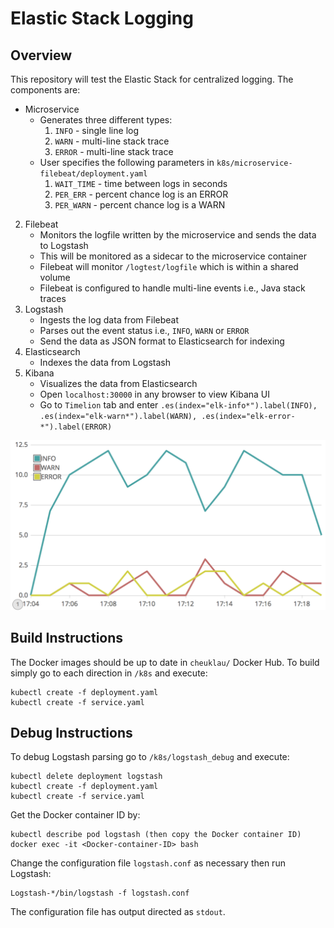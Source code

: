 # Elastic Stack Logging

## Overview 

This repository will test the Elastic Stack for centralized logging. The components are:

* Microservice
    + Generates three different types:
        1. `INFO` - single line log
        2. `WARN` - multi-line stack trace
        3. `ERROR` - multi-line stack trace
    + User specifies the following parameters in `k8s/microservice-filebeat/deployment.yaml`
        1. `WAIT_TIME` - time between logs in seconds
        2. `PER_ERR` - percent chance log is an ERROR
        3. `PER_WARN` - percent chance log is a WARN
2. Filebeat
    + Monitors the logfile written by the microservice and sends the data to Logstash
    + This will be monitored as a sidecar to the microservice container
    + Filebeat will monitor `/logtest/logfile` which is within a shared volume
    + Filebeat is configured to handle multi-line events i.e., Java stack traces
3. Logstash
    + Ingests the log data from Filebeat
    + Parses out the event status i.e., `INFO`, `WARN` or `ERROR`
    + Send the data as JSON format to Elasticsearch for indexing
4. Elasticsearch
    + Indexes the data from Logstash
5. Kibana
    + Visualizes the data from Elasticsearch
    + Open `localhost:30000` in any browser to view Kibana UI
    + Go to `Timelion` tab and enter `.es(index="elk-info*").label(INFO), .es(index="elk-warn*").label(WARN), .es(index="elk-error-*").label(ERROR)`

![Fig 1: Kibana UI showing rate of log messages by status](/images/logmessages.png)

## Build Instructions

The Docker images should be up to date in `cheuklau/` Docker Hub. To build simply go to each direction in `/k8s` and execute:

```
kubectl create -f deployment.yaml
kubectl create -f service.yaml
```

## Debug Instructions

To debug Logstash parsing go to `/k8s/logstash_debug` and execute:

```
kubectl delete deployment logstash
kubectl create -f deployment.yaml
kubectl create -f service.yaml
```

Get the Docker container ID by:

```
kubectl describe pod logstash (then copy the Docker container ID)
docker exec -it <Docker-container-ID> bash
```

Change the configuration file `logstash.conf` as necessary then run Logstash:

```
Logstash-*/bin/logstash -f logstash.conf
```

The configuration file has output directed as `stdout`.